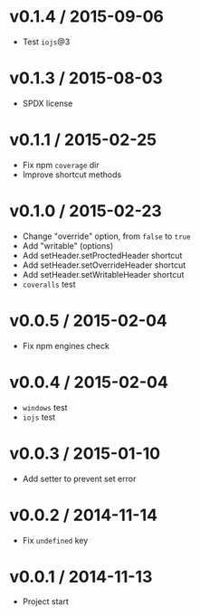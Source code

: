 v0.1.4 / 2015-09-06
==================

  * Test `iojs`@3

v0.1.3 / 2015-08-03
==================

  * SPDX license

v0.1.1 / 2015-02-25
==================

  * Fix npm `coverage` dir
  * Improve shortcut methods

v0.1.0 / 2015-02-23
==================

  * Change "override" option, from `false` to `true`
  * Add "writable" (options)
  * Add setHeader.setProctedHeader shortcut
  * Add setHeader.setOverrideHeader shortcut
  * Add setHeader.setWritableHeader shortcut
  * `coveralls` test

v0.0.5 / 2015-02-04
==================

  * Fix npm engines check

v0.0.4 / 2015-02-04
==================

  * `windows` test
  * `iojs` test

v0.0.3 / 2015-01-10
==================

  * Add setter to prevent set error

v0.0.2 / 2014-11-14
==================

  * Fix `undefined` key

v0.0.1 / 2014-11-13
==================

  * Project start
